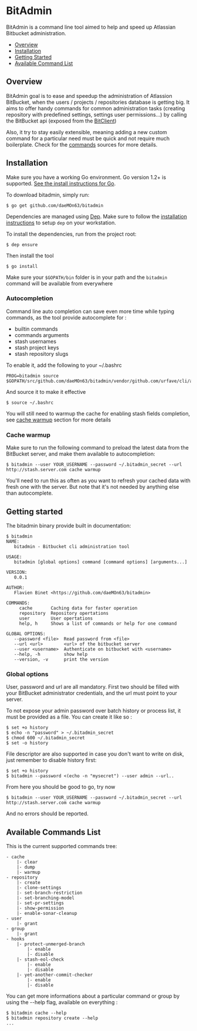 BitAdmin
===

BitAdmin is a command line tool aimed to help and speed up Atlassian Bitbucket administration.

<!-- toc -->
- [Overview](#overview)
- [Installation](#installation)
- [Getting Started](#getting-started)
- [Available Command List](#available-commands-list)
<!-- tocstop -->

## Overview

BitAdmin goal is to ease and speedup the administration of Atlassion BitBucket, when the users / projects / repositories database is getting big.
It aims to offer handy commands for common administration tasks (creating repository with predefined settings, settings user permissions...) by calling the BitBucket api (exposed from the [BitClient](https://github.com/daeMOn63/bitclient))

Also, it try to stay easily extensible, meaning adding a new custom command for a particular need must be quick and not require much boilerplate. Check for the [commands](commands) sources for more details.

## Installation
Make sure you have a working Go environment.  Go version 1.2+ is supported.  [See
the install instructions for Go](http://golang.org/doc/install.html).

To download bitadmin, simply run:
```
$ go get github.com/daeMOn63/bitadmin
```

Dependencies are managed using [Dep](https://github.com/golang/dep). Make sure to follow the [installation instructions](https://github.com/golang/dep#setup) to setup ```dep``` on your workstation.

To install the dependencies, run from the project root:
```
$ dep ensure
```

Then install the tool
```
$ go install
```

Make sure your `$GOPATH/bin` folder is in your path and the ```bitadmin``` command will be available from everywhere

### Autocompletion

Command line auto completion can save even more time while typing commands, as the tool provide autocomplete for :
- builtin commands
- commands arguments
- stash usernames
- stash project keys
- stash repository slugs

To enable it, add the following to your ~/.bashrc
```
PROG=bitadmin source $GOPATH/src/github.com/daeMOn63/bitadmin/vendor/github.com/urfave/cli/autocomplete/bash_autocomplete
```

And source it to make it effective
```
$ source ~/.bashrc
```

You will still need to warmup the cache for enabling stash fields completion, see [cache warmup](#cache-warmup) section for more details

### Cache warmup

Make sure to run the following command to preload the latest data from the BitBucket server, and make them available to autocompletion:

```
$ bitadmin --user YOUR_USERNAME --password ~/.bitadmin_secret --url http://stash.server.com cache warmup
```
You'll need to run this as often as you want to refresh your cached data with fresh one with the server.
But note that it's not needed by anything else than autocomplete.

## Getting started

The bitadmin binary provide built in documentation:
```
$ bitadmin
NAME:
   bitadmin - Bitbucket cli administration tool

USAGE:
   bitadmin [global options] command [command options] [arguments...]

VERSION:
   0.0.1

AUTHOR:
   Flavien Binet <https://github.com/daeMOn63/bitadmin>

COMMANDS:
     cache       Caching data for faster operation
     repository  Repository opertations
     user        User opertations
     help, h     Shows a list of commands or help for one command

GLOBAL OPTIONS:
   --password <file>  Read password from <file>
   --url <url>        <url> of the bitbucket server
   --user <username>  Authenticate on bitbucket with <username>
   --help, -h         show help
   --version, -v      print the version
```

### Global options

User, password and url are all mandatory. First two should be filled with your BitBucket administrator credentials, and the url must point to your server.


To not expose your admin password over batch history or process list, it must be provided as a file.
You can create it like so :
```
$ set +o history
$ echo -n "password" > ~/.bitadmin_secret
$ chmod 600 ~/.bitadmin_secret
$ set -o history
```

File descriptor are also supported in case you don't want to write on disk, just remember to disable history first:
```
$ set +o history
$ bitadmin --password <(echo -n "mysecret") --user admin --url..
```

From here you should be good to go, try now
```
$ bitadmin --user YOUR_USERNAME --password ~/.bitadmin_secret --url http://stash.server.com cache warmup
```

And no errors should be reported.

## Available Commands List

This is the current supported commands tree:

```
- cache
    |- clear
    |- dump
    |- warmup
- repository
    |- create
    |- clone-settings
    |- set-branch-restriction
    |- set-branching-model
    |- set-pr-settings
    |- show-permission
    |- enable-sonar-cleanup
- user
    |- grant
- group
    |- grant
- hooks
    |- protect-unmerged-branch
        |- enable
        |- disable
    |- stash-eol-check
        |- enable
        |- disable
    |- yet-another-commit-checker
        |- enable
        |- disable
```

You can get more informations about a particular command or group by using the --help flag, available on everything :
```
$ bitadmin cache --help
$ bitadmin repository create --help
...
```
